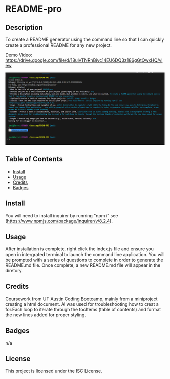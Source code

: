 # README-pro

## Description
To create a README generator using the command line so that I  can quickly create a  professional README for any new project. 

Demo Video: https://drive.google.com/file/d/18ulvTNRnBivc14EU6DQ3z186gGtQwxHQ/view

![alt text](assets/command_line.png)

## Table of Contents
  - [Install](#install)
  - [Usage](#usage)
  - [Credits](#credits)
  - [Badges](#badges)

## Install
You will need to install inquirer by running "npm i" see (https://www.npmjs.com/package/inquirer/v/8.2.4). 

## Usage
After installation is complete, right click the index.js file and ensure you open in intergrated terminal to launch the command line application.   You will be prompted with a series of questions to complete in order to generate the README.md file. Once complete, a new README.md file will appear in the diretory. 

## Credits
Coursework from UT Austin Coding Bootcamp, mainly from a miniproject creating a html document. AI was used for troubleshooting how to creat a for.Each loop to iterate through the tocItems (table of contents) and format the new lines added for proper styling. 

## Badges
n/a

## License 

This project is licensed under the ISC License.
